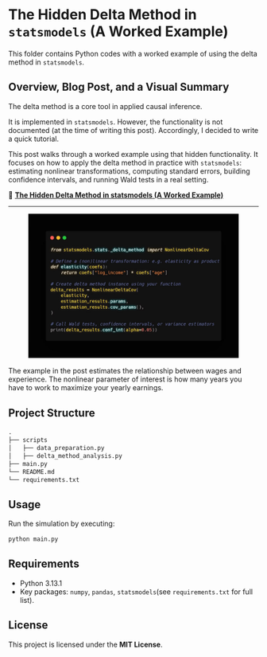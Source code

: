 # The Hidden Delta Method in `statsmodels` (A Worked Example)

This folder contains Python codes with a worked example of using the delta method in `statsmodels`.

## Overview, Blog Post, and a Visual Summary

The delta method is a core tool in applied causal inference.

It is implemented in `statsmodels`. However, the functionality is not documented (at the time of writing this post). Accordingly, I decided to write a quick tutorial.

This post walks through a worked example using that hidden functionality. It focuses on how to apply the delta method in practice with `statsmodels`: estimating nonlinear transformations, computing standard errors, building confidence intervals, and running Wald tests in a real setting.


📖 [**The Hidden Delta Method in statsmodels (A Worked Example)**](https://vladislav-morozov.github.io/blog/statistics/inference/2025-07-23-delta-method-statsmodels/)

---
 
<figure>
  <img src="img/delta-method-statsmodels.jpg" alt="Visual summary of essential functionality">
</figure> 
  


The example in the post estimates the relationship between wages and experience. The nonlinear parameter of interest is how many years you have to work to maximize your yearly earnings. 
  

## Project Structure
```
.
├── scripts
│   ├── data_preparation.py      
│   ├── delta_method_analysis.py    
├── main.py                        
└── README.md  
└── requirements.txt                      
```

## Usage

Run the simulation by executing:
```bash
python main.py
```


 

## Requirements

- Python 3.13.1
- Key packages: `numpy`, `pandas`, `statsmodels`(see `requirements.txt` for full list).

 
 

## License
This project is licensed under the **MIT License**.
 
